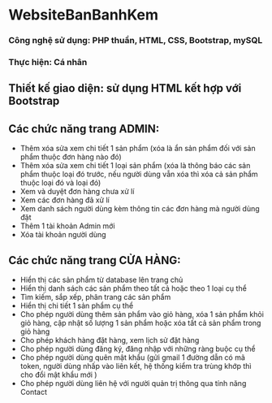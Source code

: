 ﻿# WebsiteBanBanhKem
### Công nghệ sử dụng: PHP thuần, HTML, CSS, Bootstrap, mySQL
### Thực hiện: Cá nhân
## Thiết kế giao diện: sử dụng HTML kết hợp với Bootstrap
## Các chức năng trang ADMIN:
- Thêm xóa sửa xem chi tiết 1 sản phẩm (xóa là ẩn sản phẩm đối với sản phẩm thuộc đơn hàng nào đó)
- Thêm xóa sửa xem chi tiết 1 loại sản phẩm (xóa là thông báo các sản phẩm thuộc loại đó trước, nếu người dùng vẫn xóa thì xóa cả sản phẩm thuộc loại đó và loại đó)
- Xem và duyệt đơn hàng chưa xử lí
- Xem các đơn hàng đã xử lí
- Xem danh sách người dùng kèm thông tin các đơn hàng mà người dùng đặt
- Thêm 1 tài khoản Admin mới
- Xóa tài khoản người dùng
## Các chức năng trang CỬA HÀNG:
- Hiển thị các sản phẩm từ database lên trang chủ
- Hiển thị danh sách các sản phẩm theo tất cả hoặc theo 1 loại cụ thể
- Tìm kiếm, sắp xếp, phân trang các sản phẩm
- Hiển thị chi tiết 1 sản phẩm cụ thể
- Cho phép người dùng thêm sản phẩm vào giỏ hàng, xóa 1 sản phẩm khỏi giỏ hàng, cập nhật số lượng 1 sản phẩm hoặc xóa tất cả sản phẩm trong giỏ hàng
- Cho phép khách hàng đặt hàng, xem lịch sử đặt hàng
- Cho phép người dùng đăng ký, đăng nhập với những ràng buộc cụ thể
- Cho phép người dùng quên mật khẩu (gửi gmail 1 đường dẫn có mã token, người dùng nhấp vào liên kết, hệ thống kiểm tra trùng khớp thì cho đổi mật khẩu mới )
- Cho phép người dùng liên hệ với người quản trị thông qua tính năng Contact
